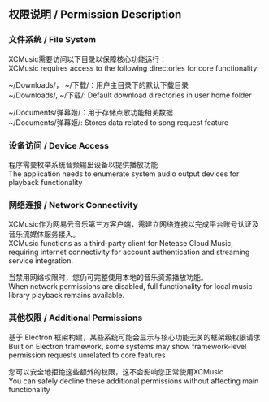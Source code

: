## 权限说明 / Permission Description

### 文件系统 / File System
<p class="font-color-high">
XCMusic需要访问以下目录以保障核心功能运行：<br>
XCMusic requires access to the following directories for core functionality:
</p>

<p class="font-color-high">
~/Downloads/， ~/下载/：用户主目录下的默认下载目录<br>
~/Downloads/, ~/下载/: Default download directories in user home folder
</p>

<p class="font-color-high">
~/Documents/弹幕姬/：用于存储点歌功能相关数据<br>
~/Documents/弹幕姬/: Stores data related to song request feature
</p>

### 设备访问 / Device Access
<p class="font-color-high">
程序需要枚举系统音频输出设备以提供播放功能<br>
The application needs to enumerate system audio output devices for playback functionality
</p>

### 网络连接 / Network Connectivity
<p class="font-color-high">
XCMusic作为网易云音乐第三方客户端，需建立网络连接以完成平台账号认证及音乐流媒体服务接入。<br>
XCMusic functions as a third-party client for Netease Cloud Music, requiring internet connectivity for account authentication and streaming service integration.
</p>

<p class="font-color-high">
当禁用网络权限时，您仍可完整使用本地的音乐资源播放功能。<br>
When network permissions are disabled, full functionality for local music library playback remains available.
</p>

### 其他权限 / Additional Permissions
<p class="font-color-high">
基于 Electron 框架构建，某些系统可能会显示与核心功能无关的框架级权限请求<br>
Built on Electron framework, some systems may show framework-level permission requests unrelated to core features
</p>

<p class="font-color-high">
您可以安全地拒绝这些额外的权限，这不会影响您正常使用XCMusic<br>
You can safely decline these additional permissions without affecting main functionality
</p>